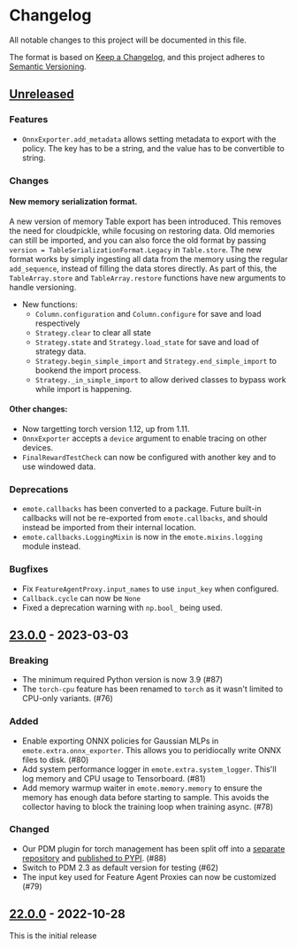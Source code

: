# Changelog

All notable changes to this project will be documented in this file.

The format is based on [Keep a Changelog](https://keepachangelog.com/en/1.0.0/),
and this project adheres to [Semantic Versioning](https://semver.org/spec/v2.0.0.html).

## [Unreleased]

### Features

- `OnnxExporter.add_metadata` allows setting metadata to export with the policy. The key has to be a string, and the value has to be convertible to string.

### Changes

#### New memory serialization format.
A new version of memory Table export has been introduced. This removes the need for cloudpickle,
while focusing on restoring data. Old memories can still be imported, and you can also force the old
format by passing `version = TableSerializationFormat.Legacy` in `Table.store`. The new format works
by simply ingesting all data from the memory using the regular `add_sequence`, instead of filling
the data stores directly. As part of this, the `TableArray.store` and `TableArray.restore` functions
have new arguments to handle versioning.

  - New functions:
    - `Column.configuration` and `Column.configure` for save and load respectively
	- `Strategy.clear` to clear all state
	- `Strategy.state` and `Strategy.load_state` for save and load of strategy data.
	- `Strategy.begin_simple_import` and `Strategy.end_simple_import` to bookend the import process.
	- `Strategy._in_simple_import` to allow derived classes to bypass work while import is happening.

#### Other changes:

  - Now targetting torch version 1.12, up from 1.11.
  - `OnnxExporter` accepts a `device` argument to enable tracing on other devices.
  - `FinalRewardTestCheck` can now be configured with another key and to use windowed data.

### Deprecations

- `emote.callbacks` has been converted to a package. Future built-in
  callbacks will not be re-exported from `emote.callbacks`, and should
  instead be imported from their internal location.
- `emote.callbacks.LoggingMixin` is now in the `emote.mixins.logging` module instead.

### Bugfixes

- Fix `FeatureAgentProxy.input_names` to use `input_key` when configured.
- `Callback.cycle` can now be `None`
- Fixed a deprecation warning with `np.bool_` being used.

## [23.0.0] - 2023-03-03

### Breaking

* The minimum required Python version is now 3.9 (#87)
* The `torch-cpu` feature has been renamed to `torch` as it wasn't limited to CPU-only variants. (#76)

### Added

* Enable exporting ONNX policies for Gaussian MLPs in `emote.extra.onnx_exporter`. This allows you to peridiocally write ONNX files to disk. (#80)
* Add system performance logger in `emote.extra.system_logger`. This'll log memory and CPU usage to Tensorboard. (#81)
* Add memory warmup waiter in `emote.memory.memory` to ensure the memory has enough data before starting to sample. This avoids the collector having to block the training loop when training async. (#78)

### Changed

* Our PDM plugin for torch management has been split off into a [separate repository](https://github.com/EmbarkStudios/pdm-plugin-torch/) and [published to PYPI](https://pypi.org/project/pdm-plugin-torch/). (#88)
* Switch to PDM 2.3 as default version for testing (#62)
* The input key used for Feature Agent Proxies can now be customized (#79)

## [22.0.0] - 2022-10-28

This is the initial release

[Unreleased]: https://github.com/EmbarkStudios/emote/compare/v23.0.0...HEAD
[23.0.0]: https://github.com/EmbarkStudios/emote/releases/tag/v23.0.0
[22.0.0]: https://github.com/EmbarkStudios/emote/releases/tag/v22.0.0

